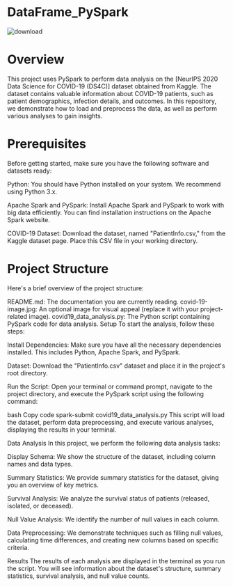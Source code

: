 # DataFrame_PySpark
![download](https://github.com/MohamedSelim11/DataFrame_PySpark/assets/127447294/f6621ae0-f52d-4037-b7a2-89990d1b72d0)
# Overview
This project uses PySpark to perform data analysis on the [NeurIPS 2020 Data Science for COVID-19 (DS4C)] dataset obtained from Kaggle.
The dataset contains valuable information about COVID-19 patients, such as patient demographics, infection details, and outcomes. 
In this repository, we demonstrate how to load and preprocess the data, as well as perform various analyses to gain insights.

# Prerequisites
Before getting started, make sure you have the following software and datasets ready:

Python: You should have Python installed on your system. We recommend using Python 3.x.

Apache Spark and PySpark: Install Apache Spark and PySpark to work with big data efficiently. You can find installation instructions on the Apache Spark website.

COVID-19 Dataset: Download the dataset, named "PatientInfo.csv," from the Kaggle dataset page. Place this CSV file in your working directory.

# Project Structure
Here's a brief overview of the project structure:

README.md: The documentation you are currently reading.
covid-19-image.jpg: An optional image for visual appeal (replace it with your project-related image). covid19_data_analysis.py: The Python script containing PySpark code for data analysis. Setup To start the analysis, follow these steps:

Install Dependencies: Make sure you have all the necessary dependencies installed. This includes Python, Apache Spark, and PySpark.

Dataset: Download the "PatientInfo.csv" dataset and place it in the project's root directory.

Run the Script: Open your terminal or command prompt, navigate to the project directory, and execute the PySpark script using the following command:

bash Copy code spark-submit covid19_data_analysis.py This script will load the dataset, perform data preprocessing, and execute various analyses, displaying the results in your terminal.

Data Analysis In this project, we perform the following data analysis tasks:

Display Schema: We show the structure of the dataset, including column names and data types.

Summary Statistics: We provide summary statistics for the dataset, giving you an overview of key metrics.

Survival Analysis: We analyze the survival status of patients (released, isolated, or deceased).

Null Value Analysis: We identify the number of null values in each column.

Data Preprocessing: We demonstrate techniques such as filling null values, calculating time differences, and creating new columns based on specific criteria.

Results The results of each analysis are displayed in the terminal as you run the script. You will see information about the dataset's structure, summary statistics, survival analysis, and null value counts.
